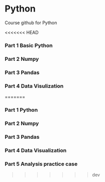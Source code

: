 # Python

Course github for Python

<<<<<<< HEAD
### Part 1 Basic Python
### Part 2 Numpy
### Part 3 Pandas
### Part 4 Data Visulization
=======
### Part 1 Python 
### Part 2 Numpy
### Part 3 Pandas
### Part 4 Data Visualization
### Part 5 Analysis practice case
>>>>>>> dev
